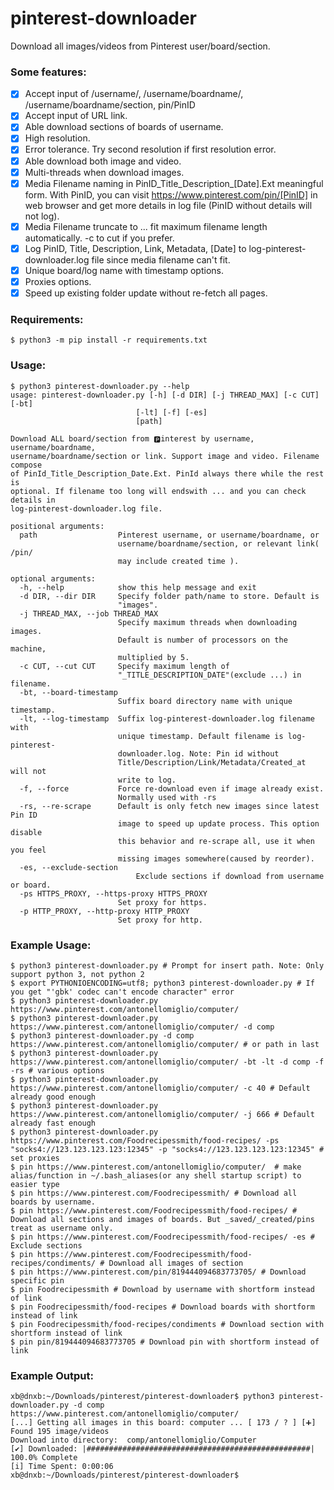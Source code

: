 # pinterest-downloader
Download all images/videos from Pinterest user/board/section.

### Some features:

- [x] Accept input of /username/, /username/boardname/, /username/boardname/section, pin/PinID 
- [x] Accept input of URL link. 
- [x] Able download sections of boards of username. 
- [x] High resolution. 
- [x] Error tolerance. Try second resolution if first resolution error. 
- [x] Able download both image and video. 
- [x] Multi-threads when download images. 
- [x] Media Filename naming in PinID_Title_Description_[Date].Ext meaningful form. With PinID, you can visit https://www.pinterest.com/pin/[PinID] in web browser and get more details in log file (PinID without details will not log). 
- [x] Media Filename truncate to ... fit maximum filename length automatically. -c to cut if you prefer. 
- [x] Log PinID, Title, Description, Link, Metadata, [Date] to log-pinterest-downloader.log file since media filename can't fit. 
- [x] Unique board/log name with timestamp options. 
- [x] Proxies options. 
- [x] Speed up existing folder update without re-fetch all pages. 

### Requirements:

    $ python3 -m pip install -r requirements.txt 

### Usage:

    $ python3 pinterest-downloader.py --help
    usage: pinterest-downloader.py [-h] [-d DIR] [-j THREAD_MAX] [-c CUT] [-bt]
                                [-lt] [-f] [-es]
                                [path]

    Download ALL board/section from 🅿️interest by username, username/boardname,
    username/boardname/section or link. Support image and video. Filename compose
    of PinId_Title_Description_Date.Ext. PinId always there while the rest is
    optional. If filename too long will endswith ... and you can check details in
    log-pinterest-downloader.log file.

    positional arguments:
      path                  Pinterest username, or username/boardname, or
                            username/boardname/section, or relevant link( /pin/
                            may include created time ).
    
    optional arguments:
      -h, --help            show this help message and exit
      -d DIR, --dir DIR     Specify folder path/name to store. Default is
                            "images".
      -j THREAD_MAX, --job THREAD_MAX
                            Specify maximum threads when downloading images.
                            Default is number of processors on the machine,
                            multiplied by 5.
      -c CUT, --cut CUT     Specify maximum length of
                            "_TITLE_DESCRIPTION_DATE"(exclude ...) in filename.
      -bt, --board-timestamp
                            Suffix board directory name with unique timestamp.
      -lt, --log-timestamp  Suffix log-pinterest-downloader.log filename with
                            unique timestamp. Default filename is log-pinterest-
                            downloader.log. Note: Pin id without
                            Title/Description/Link/Metadata/Created_at will not
                            write to log.
      -f, --force           Force re-download even if image already exist.
                            Normally used with -rs
      -rs, --re-scrape      Default is only fetch new images since latest Pin ID
                            image to speed up update process. This option disable
                            this behavior and re-scrape all, use it when you feel
                            missing images somewhere(caused by reorder).
      -es, --exclude-section
                                Exclude sections if download from username or board.
      -ps HTTPS_PROXY, --https-proxy HTTPS_PROXY
                            Set proxy for https.
      -p HTTP_PROXY, --http-proxy HTTP_PROXY
                            Set proxy for http.

### Example Usage:
    $ python3 pinterest-downloader.py # Prompt for insert path. Note: Only support python 3, not python 2
    $ export PYTHONIOENCODING=utf8; python3 pinterest-downloader.py # If you get "'gbk' codec can't encode character" error
    $ python3 pinterest-downloader.py https://www.pinterest.com/antonellomiglio/computer/ 
    $ python3 pinterest-downloader.py https://www.pinterest.com/antonellomiglio/computer/ -d comp
    $ python3 pinterest-downloader.py -d comp https://www.pinterest.com/antonellomiglio/computer/ # or path in last
    $ python3 pinterest-downloader.py https://www.pinterest.com/antonellomiglio/computer/ -bt -lt -d comp -f -rs # various options
    $ python3 pinterest-downloader.py https://www.pinterest.com/antonellomiglio/computer/ -c 40 # Default already good enough
    $ python3 pinterest-downloader.py https://www.pinterest.com/antonellomiglio/computer/ -j 666 # Default already fast enough
    $ python3 pinterest-downloader.py https://www.pinterest.com/Foodrecipessmith/food-recipes/ -ps "socks4://123.123.123.123:12345" -p "socks4://123.123.123.123:12345" # set proxies
    $ pin https://www.pinterest.com/antonellomiglio/computer/  # make alias/function in ~/.bash_aliases(or any shell startup script) to easier type
    $ pin https://www.pinterest.com/Foodrecipessmith/ # Download all boards by username.
    $ pin https://www.pinterest.com/Foodrecipessmith/food-recipes/ # Download all sections and images of boards. But _saved/_created/pins treat as username only.
    $ pin https://www.pinterest.com/Foodrecipessmith/food-recipes/ -es # Exclude sections
    $ pin https://www.pinterest.com/Foodrecipessmith/food-recipes/condiments/ # Download all images of section
    $ pin https://www.pinterest.com/pin/819444094683773705/ # Download specific pin
    $ pin Foodrecipessmith # Download by username with shortform instead of link
    $ pin Foodrecipessmith/food-recipes # Download boards with shortform instead of link
    $ pin Foodrecipessmith/food-recipes/condiments # Download section with shortform instead of link
    $ pin pin/819444094683773705 # Download pin with shortform instead of link

### Example Output:
    xb@dnxb:~/Downloads/pinterest/pinterest-downloader$ python3 pinterest-downloader.py -d comp https://www.pinterest.com/antonellomiglio/computer/ 
    [...] Getting all images in this board: computer ... [ 173 / ? ] [➕] Found 195 image/videos
    Download into directory:  comp/antonellomiglio/Computer
    [✔] Downloaded: |##################################################| 100.0% Complete   
    [i] Time Spent: 0:00:06
    xb@dnxb:~/Downloads/pinterest/pinterest-downloader$

